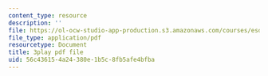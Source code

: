 ```yaml
---
content_type: resource
description: ''
file: https://ol-ocw-studio-app-production.s3.amazonaws.com/courses/esd-051j-engineering-innovation-and-design-fall-2012/56c436154a24380e1b5c8fb5afe4bfba_O5Vh5nCMMmA.pdf
file_type: application/pdf
resourcetype: Document
title: 3play pdf file
uid: 56c43615-4a24-380e-1b5c-8fb5afe4bfba
---
```

